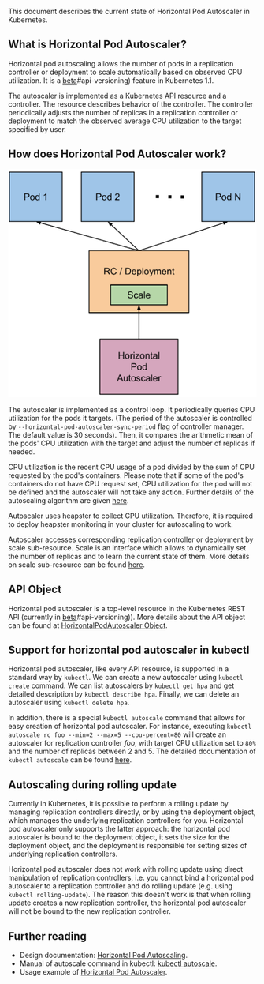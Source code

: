 
This document describes the current state of Horizontal Pod Autoscaler in Kubernetes.

## What is Horizontal Pod Autoscaler?

Horizontal pod autoscaling allows the number of pods in a replication controller or deployment
to scale automatically based on observed CPU utilization.
It is a [beta](/{{page.version}}/docs/api/)#api-versioning) feature in Kubernetes 1.1.

The autoscaler is implemented as a Kubernetes API resource and a controller.
The resource describes behavior of the controller.
The controller periodically adjusts the number of replicas in a replication controller or deployment
to match the observed average CPU utilization to the target specified by user.


## How does Horizontal Pod Autoscaler work?

![Horizontal Pod Autoscaler diagram](/images/docs/horizontal-pod-autoscaler.svg)

The autoscaler is implemented as a control loop.
It periodically queries CPU utilization for the pods it targets.
(The period of the autoscaler is controlled by `--horizontal-pod-autoscaler-sync-period` flag of controller manager.
The default value is 30 seconds).
Then, it compares the arithmetic mean of the pods' CPU utilization with the target and adjust the number of replicas if needed.

CPU utilization is the recent CPU usage of a pod divided by the sum of CPU requested by the pod's containers.
Please note that if some of the pod's containers do not have CPU request set,
CPU utilization for the pod will not be defined and the autoscaler will not take any action.
Further details of the autoscaling algorithm are given [here](https://github.com/kubernetes/kubernetes/blob/{{page.githubbranch}}/docs/design/horizontal-pod-autoscaler.md#autoscaling-algorithm).

Autoscaler uses heapster to collect CPU utilization.
Therefore, it is required to deploy heapster monitoring in your cluster for autoscaling to work.

Autoscaler accesses corresponding replication controller or deployment by scale sub-resource.
Scale is an interface which allows to dynamically set the number of replicas and to learn the current state of them.
More details on scale sub-resource can be found [here](https://github.com/kubernetes/kubernetes/blob/{{page.githubbranch}}/docs/design/horizontal-pod-autoscaler.md#scale-subresource).


## API Object

Horizontal pod autoscaler is a top-level resource in the Kubernetes REST API (currently in [beta](/{{page.version}}/docs/api/)#api-versioning)).
More details about the API object can be found at
[HorizontalPodAutoscaler Object](https://github.com/kubernetes/kubernetes/blob/{{page.githubbranch}}/docs/design/horizontal-pod-autoscaler.md#horizontalpodautoscaler-object).

## Support for horizontal pod autoscaler in kubectl

Horizontal pod autoscaler, like every API resource, is supported in a standard way by `kubectl`.
We can create a new autoscaler using `kubectl create` command.
We can list autoscalers by `kubectl get hpa` and get detailed description by `kubectl describe hpa`.
Finally, we can delete an autoscaler using `kubectl delete hpa`.

In addition, there is a special `kubectl autoscale` command that allows for easy creation of horizontal pod autoscaler.
For instance, executing `kubectl autoscale rc foo --min=2 --max=5 --cpu-percent=80`
will create an autoscaler for replication controller *foo*, with target CPU utilization set to `80%`
and the number of replicas between 2 and 5.
The detailed documentation of `kubectl autoscale` can be found [here](/{{page.version}}/docs/user-guide/kubectl/kubectl_autoscale).


## Autoscaling during rolling update

Currently in Kubernetes, it is possible to perform a rolling update by managing replication controllers directly,
or by using the deployment object, which manages the underlying replication controllers for you.
Horizontal pod autoscaler only supports the latter approach: the horizontal pod autoscaler is bound to the deployment object,
it sets the size for the deployment object, and the deployment is responsible for setting sizes of underlying replication controllers.

Horizontal pod autoscaler does not work with rolling update using direct manipulation of replication controllers,
i.e. you cannot bind a horizontal pod autoscaler to a replication controller and do rolling update (e.g. using `kubectl rolling-update`).
The reason this doesn't work is that when rolling update creates a new replication controller,
the horizontal pod autoscaler will not be bound to the new replication controller.


## Further reading

* Design documentation: [Horizontal Pod Autoscaling](https://github.com/kubernetes/kubernetes/blob/{{page.githubbranch}}/docs/design/horizontal-pod-autoscaler.md).
* Manual of autoscale command in kubectl: [kubectl autoscale](/{{page.version}}/docs/user-guide/kubectl/kubectl_autoscale).
* Usage example of [Horizontal Pod Autoscaler](/{{page.version}}/docs/user-guide/horizontal-pod-autoscaling/).